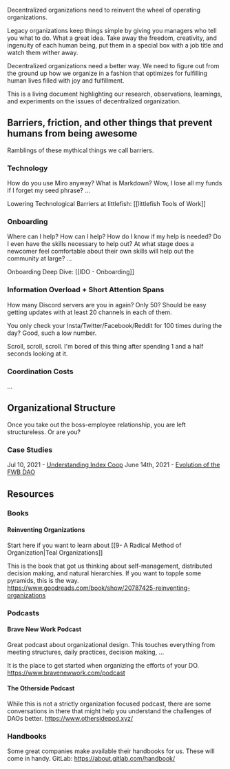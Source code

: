 Decentralized organizations need to reinvent the wheel of operating organizations.

Legacy organizations keep things simple by giving you managers who tell you what to do. What a great idea. Take away the freedom, creativity, and ingenuity of each human being, put them in a special box with a job title and watch them wither away. 

Decentralized organizations need a better way. We need to figure out from the ground up how we organize in a fashion that optimizes for fulfilling human lives filled with joy and fulfillment. 

This is a living document highlighting our research, observations, learnings, and experiments on the issues of decentralized organization.

## Barriers, friction, and other things that prevent humans from being awesome
Ramblings of these mythical things we call barriers.

### Technology
How do you use Miro anyway? What is Markdown? Wow, I lose all my funds if I forget my seed phrase? ...

Lowering Technological Barriers at littlefish: [[littlefish Tools of Work]]

### Onboarding 
Where can I help? How can I help? How do I know if my help is needed? Do I even have the skills necessary to help out? At what stage does a newcomer feel comfortable about their own skills will help out the community at large? ...

Onboarding Deep Dive: [[IDO - Onboarding]]

### Information Overload + Short Attention Spans
How many Discord servers are you in again? Only 50? Should be easy getting updates with at least 20 channels in each of them. 

You only check your Insta/Twitter/Facebook/Reddit for 100 times during the day? Good, such a low number. 

Scroll, scroll, scroll. I'm bored of this thing after spending 1 and a half seconds looking at it.

### Coordination Costs
...

## Organizational Structure
Once you take out the boss-employee relationship, you are left structureless. Or are you? 

### Case Studies
Jul 10, 2021 - [Understanding Index Coop](https://defiweekly.substack.com/p/understanding-index-coop-pt-1)
June 14th, 2021 - [Evolution of the FWB DAO](https://zhang.mirror.xyz/9sRa2kNDUpkWoQkWw67bJ8PczFyTSX8fotf7JOddxew)

## Resources
### Books
#### Reinventing Organizations
Start here if you want to learn about [[9- A Radical Method of Organization|Teal Organizations]]

This is the book that got us thinking about self-management, distributed decision making, and natural hierarchies. If you want to topple some pyramids, this is the way.
https://www.goodreads.com/book/show/20787425-reinventing-organizations

### Podcasts
#### Brave New Work Podcast
Great podcast about organizational design. This touches everything from meeting structures, daily practices, decision making, ...

It is the place to get started when organizing the efforts of your DO.
https://www.bravenewwork.com/podcast

#### The Otherside Podcast
While this is not a strictly organization focused podcast, there are some conversations in there that might help you understand the challenges of DAOs better.
https://www.othersidepod.xyz/

### Handbooks
Some great companies make available their handbooks for us. These will come in handy. 
GitLab: https://about.gitlab.com/handbook/








 